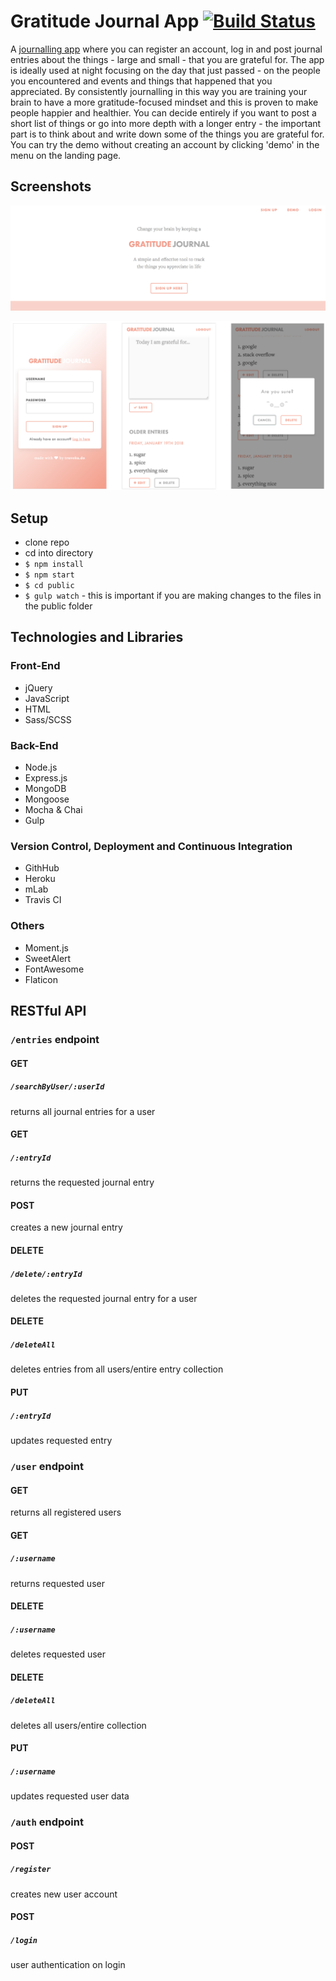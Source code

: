 # Gratitude Journal App  [![Build Status](https://travis-ci.org/trinehaave/grateful.svg?branch=master)](https://travis-ci.org/trinehaave/grateful)

A [journalling app](https://stormy-scrubland-44609.herokuapp.com/landing.html) where you can register an account, log in and post journal entries about the things - large and small - that you are grateful for.  The app is ideally used at night focusing on the day that just passed - on the people you encountered and  events and things that happened that you appreciated. By consistently journalling in this way you are training your brain to have a more gratitude-focused mindset  and this is proven to make people happier and healthier.  You can decide entirely if you want to post a short list of things or go into more depth with a longer entry - the important part is to think about and write down some of the things you are grateful for. You can try the demo without creating an account by clicking 'demo' in the menu on the landing page.

## Screenshots
![landing page screenshot](./public/image/landing-page.png)


![journal screenshot](./public/image/screenshot.png)

## Setup

* clone repo
* cd into directory
* `$ npm install`
* `$ npm start`
* `$ cd public`
* `$ gulp watch`  - this is important if you are making changes to the files in the   public folder


## Technologies and Libraries
### Front-End

* jQuery
* JavaScript
* HTML
* Sass/SCSS

### Back-End

* Node.js
* Express.js
* MongoDB
* Mongoose
* Mocha & Chai
* Gulp

### Version Control, Deployment and Continuous Integration

* GithHub
* Heroku
* mLab
* Travis CI

### Others

* Moment.js
* SweetAlert
* FontAwesome
* Flaticon



## RESTful API


### `/entries`  endpoint

#### GET
##### `/searchByUser/:userId`
returns all journal entries for a user

#### GET
##### `/:entryId`
returns the requested journal entry

#### POST
creates a new journal entry

#### DELETE
##### `/delete/:entryId`
deletes the requested journal entry for a user

#### DELETE
##### `/deleteAll`
deletes entries from all users/entire entry collection

#### PUT
##### `/:entryId`
updates requested entry



### `/user`  endpoint

#### GET
returns all registered users

#### GET
##### `/:username`
returns requested user

#### DELETE
##### `/:username`
deletes requested user

#### DELETE
##### `/deleteAll`
deletes all users/entire collection

#### PUT
##### `/:username`
updates requested user data



### `/auth`  endpoint

#### POST
##### `/register`
creates new user account

#### POST
##### `/login`
user authentication on login

